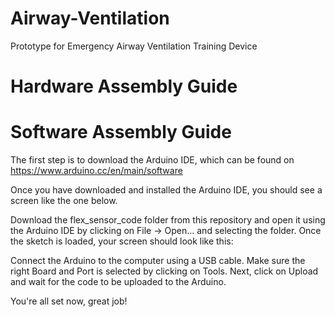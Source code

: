# Airway-Ventilation
Prototype for Emergency Airway Ventilation Training Device

# Hardware Assembly Guide

# Software Assembly Guide

The first step is to download the Arduino IDE, which can be found on https://www.arduino.cc/en/main/software

Once you have downloaded and installed the Arduino IDE, you should see a screen like the one below. 


Download the flex_sensor_code folder from this repository and open it using the Arduino IDE by clicking on File -> Open... and selecting the folder. Once the sketch is loaded, your screen should look like this:


Connect the Arduino to the computer using a USB cable. Make sure the right Board and Port is selected by clicking on Tools. Next, 
click on Upload and wait for the code to be uploaded to the Arduino. 

You're all set now, great job!
